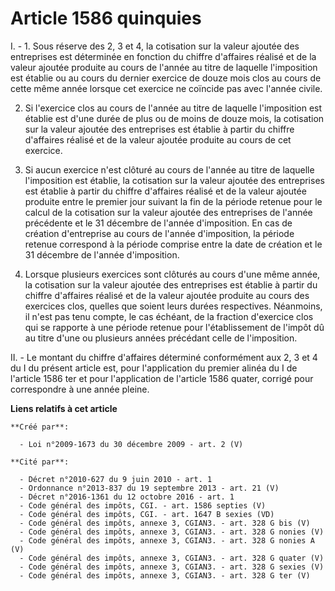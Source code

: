 # Article 1586 quinquies

I. - 1. Sous réserve des 2, 3 et 4, la cotisation sur la valeur ajoutée des entreprises est déterminée en fonction du chiffre
d'affaires réalisé et de la valeur ajoutée produite au cours de l'année au titre de laquelle l'imposition est établie ou au
cours du dernier exercice de douze mois clos au cours de cette même année lorsque cet exercice ne coïncide pas avec l'année
civile.

2. Si l'exercice clos au cours de l'année au titre de laquelle l'imposition est établie est d'une durée de plus ou de moins
de douze mois, la cotisation sur la valeur ajoutée des entreprises est établie à partir du chiffre d'affaires réalisé et de
la valeur ajoutée produite au cours de cet exercice.

3. Si aucun exercice n'est clôturé au cours de l'année au titre de laquelle l'imposition est établie, la cotisation sur la
valeur ajoutée des entreprises est établie à partir du chiffre d'affaires réalisé et de la valeur ajoutée produite entre le
premier jour suivant la fin de la période retenue pour le calcul de la cotisation sur la valeur ajoutée des entreprises de
l'année précédente et le 31 décembre de l'année d'imposition. En cas de création d'entreprise au cours de l'année
d'imposition, la période retenue correspond à la période comprise entre la date de création et le 31 décembre de l'année
d'imposition.

4. Lorsque plusieurs exercices sont clôturés au cours d'une même année, la cotisation sur la valeur ajoutée des entreprises
est établie à partir du chiffre d'affaires réalisé et de la valeur ajoutée produite au cours des exercices clos, quelles que
soient leurs durées respectives. Néanmoins, il n'est pas tenu compte, le cas échéant, de la fraction d'exercice clos qui se
rapporte à une période retenue pour l'établissement de l'impôt dû au titre d'une ou plusieurs années précédant celle de
l'imposition.

II. - Le montant du chiffre d'affaires déterminé conformément aux 2, 3 et 4 du I du présent article est, pour l'application
du premier alinéa du I de l'article 1586 ter et pour l'application de l'article 1586 quater, corrigé pour correspondre à une
année pleine.

**Liens relatifs à cet article**

	**Créé par**:

	  - Loi n°2009-1673 du 30 décembre 2009 - art. 2 (V)

	**Cité par**:

	  - Décret n°2010-627 du 9 juin 2010 - art. 1
	  - Ordonnance n°2013-837 du 19 septembre 2013 - art. 21 (V)
	  - Décret n°2016-1361 du 12 octobre 2016 - art. 1
	  - Code général des impôts, CGI. - art. 1586 septies (V)
	  - Code général des impôts, CGI. - art. 1647 B sexies (VD)
	  - Code général des impôts, annexe 3, CGIAN3. - art. 328 G bis (V)
	  - Code général des impôts, annexe 3, CGIAN3. - art. 328 G nonies (V)
	  - Code général des impôts, annexe 3, CGIAN3. - art. 328 G nonies A (V)
	  - Code général des impôts, annexe 3, CGIAN3. - art. 328 G quater (V)
	  - Code général des impôts, annexe 3, CGIAN3. - art. 328 G sexies (V)
	  - Code général des impôts, annexe 3, CGIAN3. - art. 328 G ter (V)
